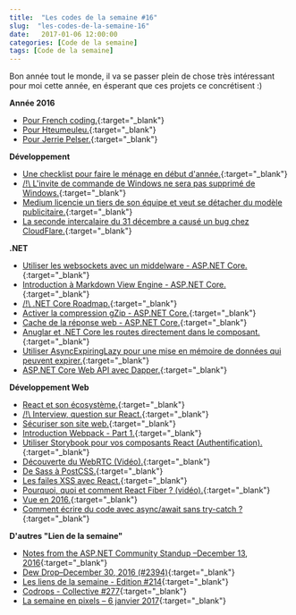 ```yaml
---
title:  "Les codes de la semaine #16"
slug:  "les-codes-de-la-semaine-16"
date:   2017-01-06 12:00:00
categories: [Code de la semaine]
tags: [Code de la semaine]
---
```


Bon année tout le monde, il va se passer plein de chose très intéressant pour moi cette année, en ésperant que ces projets ce concrétisent :)

**Année 2016**

- [Pour French coding.](https://frenchcoding.com/2016/12/30/lannee-2016-pour-french-coding/){:target="_blank"}
- [Pour Hteumeuleu.](http://www.hteumeuleu.fr/retrospective-2016/){:target="_blank"}
- [Pour Jerrie Pelser.](http://www.jerriepelser.com/blog/2016-in-review-and-plans-for-2017/){:target="_blank"}

**Développement**

- [Une checklist pour faire le ménage en début d'année.](https://www.smashingmagazine.com/2016/12/digital-clean-up-checklist/){:target="_blank"}
- [/!\ L'invite de commande de Windows ne sera pas supprimé de Windows.](https://blogs.msdn.microsoft.com/commandline/2017/01/04/rumors-of-cmds-death-have-been-greatly-exaggerated/){:target="_blank"}
- [Medium licencie un tiers de son équipe et veut se détacher du modèle publicitaire.](https://blog.medium.com/renewing-mediums-focus-98f374a960be#.osf93rtsz){:target="_blank"}
- [La seconde intercalaire du 31 décembre a causé un bug chez CloudFlare.](https://blog.cloudflare.com/how-and-why-the-leap-second-affected-cloudflare-dns/){:target="_blank"}

**.NET**

- [Utiliser les websockets avec un middelware - ASP.NET Core.](https://radu-matei.github.io/blog/aspnet-core-websockets-middleware/){:target="_blank"}
- [Introduction à Markdown View Engine - ASP.NET Core.](http://www.hishambinateya.com/introducing-a-new-markdown-view-engine-for-asp.net-core){:target="_blank"}
- [/!\ .NET Core Roadmap.](https://github.com/dotnet/core/blob/master/roadmap.md){:target="_blank"}
- [Activer la compression gZip - ASP.NET Core.](http://www.talkingdotnet.com/how-to-enable-gzip-compression-in-asp-net-core/){:target="_blank"}
- [Cache de la réponse web - ASP.NET Core.](http://www.talkingdotnet.com/response-caching-in-asp-net-core-1-1/){:target="_blank"}
- [Anuglar et .NET Core les routes directement dans le composant.](https://jonhilton.net/2017/01/03/angular-2-and-net-core-route-to-an-angular-component/){:target="_blank"}
- [Utiliser AsyncExpiringLazy pour une mise en mémoire de données qui peuvent expirer.](https://frenchcoding.com/2017/01/05/utiliser-asyncexpiringlazy-pour-une-mise-en-memoire-de-donnees-qui-peuvent-expirer/){:target="_blank"}
- [ASP.NET Core Web API avec Dapper.](http://www.c-sharpcorner.com/article/asp-net-core-web-api-with-dapper-and-vs-2017/){:target="_blank"}

**Développement Web**

- [React et son écosystème.](https://hackernoon.com/im-sticking-with-react-for-now-47b792be555d#.d3aat3o8o){:target="_blank"}
- [/!\ Interview, question sur React.](https://tylermcginnis.com/react-interview-questions/){:target="_blank"}
- [Sécuriser son site web.](https://www.simple-talk.com/dotnet/net-development/securing-web-applications/){:target="_blank"}
- [Introduction Webpack - Part 1.](http://callmenick.com/post/cooking-with-webpack-part-introduction-basic-implementation){:target="_blank"}
- [Utiliser Storybook pour vos composants React (Authentification).](https://ouicar.github.io/2017/01/05/storybook-2.html){:target="_blank"}
- [Découverte du WebRTC (Vidéo).](https://www.youtube.com/watch?v=6jCbngYr7oQ){:target="_blank"}
- [De Sass à PostCSS.](https://tylergaw.com/articles/sass-to-postcss){:target="_blank"}
- [Les failes XSS avec React.](https://medium.com/node-security/the-most-common-xss-vulnerability-in-react-js-applications-2bdffbcc1fa0#.6kmcpfp1n){:target="_blank"}
- [Pourquoi, quoi et comment React Fiber ? (vidéo).](https://www.youtube.com/watch?utm_campaign=React%2BNewsletter&utm_medium=web&utm_source=React_Newsletter_57&v=crM1iRVGpGQ){:target="_blank"}
- [Vue en 2016.](https://medium.com/the-vue-point/vue-in-2016-8df71d98bfb3#.apau8pxh9){:target="_blank"}
- [Comment écrire du code avec async/await sans try-catch ?](http://blog.grossman.io/how-to-write-async-await-without-try-catch-blocks-in-javascript/){:target="_blank"}

**D'autres "Lien de la semaine"**

- [Notes from the ASP.NET Community Standup –December 13, 2016](https://blogs.msdn.microsoft.com/webdev/2016/12/28/notes-from-the-asp-net-community-standup-december-13-2016/){:target="_blank"}
- [Dew Drop–December 30, 2016 (#2394)](http://www.alvinashcraft.com/2016/12/30/dew-drop-december-30-2016-2394/){:target="_blank"}
- [Les liens de la semaine - Edition #214](https://frenchcoding.com/2017/01/02/les-liens-de-la-semaine-edition-214/){:target="_blank"}
- [Codrops - Collective #277](https://tympanus.net/codrops/collective/collective-277/){:target="_blank"}
- [La semaine en pixels – 6 janvier 2017](https://blog.stephaniewalter.fr/semaine-pixels-6-janvier-2017/){:target="_blank"}
